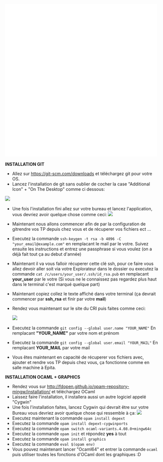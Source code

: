 ![](img/animation.gif)

**INSTALLATION GIT**
 - Allez sur https://git-scm.com/downloads et téléchargez git pour votre OS.
 - Lancez l'installation de git sans oublier de cocher la case "Additional Icon" + "On The Desktop" comme ci dessous:
    
![](img/git-setup.gif)
   
- Une fois l'installation fini allez sur votre bureau et lancez l'application, vous devriez avoir quelque chose comme ceci:
![](img/desktop.png)
- Maintenant nous allons commencer  afin de par la configuration de gitrendre vos TP depuis chez vous et de récuperer vos fichiers ect ...
- Executez la commande ```ssh-keygen -t rsa -b 4096 -C "your_email@example.com"``` en remplacant le mail par le votre. Suivez ensuite les instructions et entrez une passphrase si vous voulez (on a déjà fait tout ça au debut d'année)
- Maintenant il va vous falloir récuperer cette clé ssh, pour ce faire vous allez devoir aller soit via votre Explorateur dans le dossier ou executez la commande ```cat /c/users/your_user/.ssh/id_rsa.pub``` en remplacant **your_user** par le votre (Si vous ne le connaissez pas regardez plus haut dans le terminal c'est marqué quelque part)
- Maintenant copiez collez le texte affiché dans votre terminal (ça devrait commencer par **ssh_rsa** et finir par votre **mail**)
- Rendez vous maintenant sur le site du CRI puis faites comme ceci:
   
   ![](img/ssh-cri.gif)
      
      
 - Executez la commande ```git config --global user.name "YOUR_NAME"``` En remplacant **"YOUR_NAME"** par votre nom et prénom
 - Executez la commande ```git config --global user.email "YOUR_MAIL"``` En remplacant **YOUR_MAIL** par votre mail
- Vous êtes maintenant en capacité de récuperer vos fichiers avec, ajouter et rendre vos TP depuis chez vous, ça fonctionne comme en salle machine à Epita.

**INSTALLATION OCAML + GRAPHICS**
 - Rendez vous sur http://fdopen.github.io/opam-repository-mingw/installation/ et téléchargez OCaml
 - Laissez faire l'installation, il installera aussi un autre logiciel appelé "Cygwin"
 - Une fois l'installation faites, lancez Cygwin qui devrait être sur votre Bureau vous devriez avoir quelque chose qui ressemble à ça:
    ![](img/cygwin.png)
  - Executez maintenant la commande ```opam install depext```
 - Executez la commande ```opam install depext-cygwinports```
 - Executez la commande ```opam switch ocaml-variants.4.08.0+mingw64c```
 - Executez la commande ```opam init``` et répondez **yes** à tout
 - Executez la commande ```opam install graphics```
 - Executez la commande ```eval $(opam env)```
 - Vous pouvez maintenant lancer "Ocaml64" et entrer la commande ```ocaml``` puis utiliser toutes les fonctions d'OCaml dont les graphiques :D
